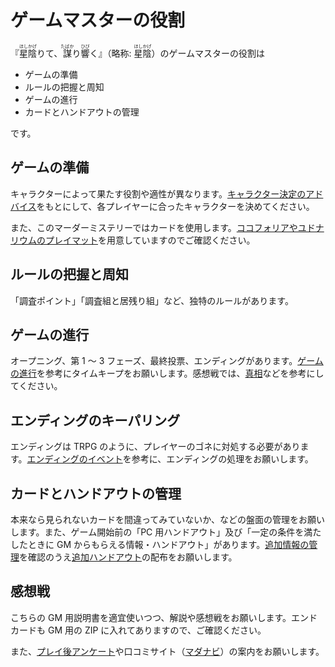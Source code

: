 # ゲームマスターの役割

『<ruby>星陰<rp>（</rp><rt>ほしかげ</rt><rp>）</rp></ruby>りて、<ruby>謀<rp>（</rp><rt>たばか</rt><rp>）</rp></ruby>り<ruby>響<rp>（</rp><rt>ひび</rt><rp>）</rp></ruby>く』（略称: <ruby>星陰<rp>（</rp><rt>ほしかげ</rt><rp>）</rp></ruby>）のゲームマスターの役割は

- ゲームの準備
- ルールの把握と周知
- ゲームの進行
- カードとハンドアウトの管理

です。

## ゲームの準備

キャラクターによって果たす役割や適性が異なります。[キャラクター決定のアドバイス](GettingReady.md)をもとにして、各プレイヤーに合ったキャラクターを決めてください。

また、このマーダーミステリーではカードを使用します。[ココフォリアやユドナリウムのプレイマット](GettingReady.md)を用意していますのでご確認ください。

## ルールの把握と周知

「調査ポイント」「調査組と居残り組」など、独特のルールがあります。

## ゲームの進行

オープニング、第 1 ～ 3 フェーズ、最終投票、エンディングがあります。[ゲームの進行](Moderator.md)を参考にタイムキープをお願いします。感想戦では、[真相](Truth.md)などを参考にしてください。

## エンディングのキーパリング

エンディングは TRPG のように、プレイヤーのゴネに対処する必要があります。[エンディングのイベント](EndingEvents.md)を参考に、エンディングの処理をお願いします。

## カードとハンドアウトの管理

本来なら見られないカードを間違ってみていないか、などの盤面の管理をお願いします。また、ゲーム開始前の「PC 用ハンドアウト」及び「一定の条件を満たしたときに GM からもらえる情報・ハンドアウト」があります。[追加情報の管理](AdditionalInfos.md)を確認のうえ[追加ハンドアウト](Resources.md)の配布をお願いします。

## 感想戦

こちらの GM 用説明書を適宜使いつつ、解説や感想戦をお願いします。エンドカードも GM 用の ZIP に入れてありますので、ご確認ください。

また、[プレイ後アンケート](https://forms.gle/s4zNQTJpqDVbADFy5)や口コミサイト（[マダナビ](https://www.joymada.com/madanabi/4840/)）の案内をお願いします。
